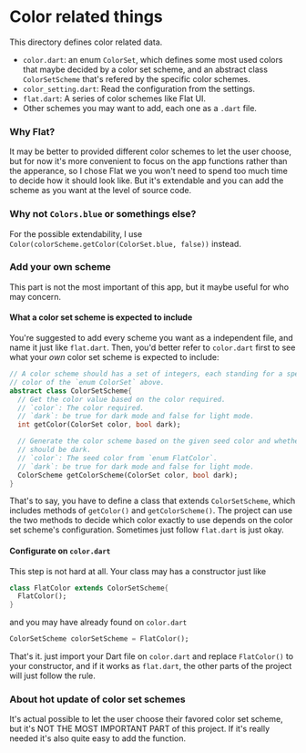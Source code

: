 # Color related things

This directory defines color related data.

- `color.dart`: an enum `ColorSet`, which defines some most used colors that maybe decided by a color set scheme, and an abstract class `ColorSetScheme` that's refered by the specific color schemes.
- `color_setting.dart`: Read the configuration from the settings.
- `flat.dart`: A series of color schemes like Flat UI.
- Other schemes you may want to add, each one as a `.dart` file.

### Why Flat?
It may be better to provided different color schemes to let the user choose,
but for now it's more convenient to focus on the app functions rather than
the apperance, so I chose Flat we you won't need to spend too much time to
decide how it should look like. But it's extendable and you can add the scheme as you want at the level of source code.

### Why not `Colors.blue` or somethings else?
For the possible extendability, I use `Color(colorScheme.getColor(ColorSet.blue, false))` instead.

### Add your own scheme
This part is not the most important of this app, but it maybe useful for who may concern.

#### What a color set scheme is expected to include
You're suggested to add every scheme you want as a independent file, and name it just like `flat.dart`. Then, you'd better refer to `color.dart` first to see what your _own_ color set scheme is expected to include:

```dart
// A color scheme should has a set of integers, each standing for a specific
// color of the `enum ColorSet` above.
abstract class ColorSetScheme{
  // Get the color value based on the color required.
  // `color`: The color required.
  // `dark`: be true for dark mode and false for light mode.
  int getColor(ColorSet color, bool dark);

  // Generate the color scheme based on the given seed color and whether it
  // should be dark.
  // `color`: The seed color from `enum FlatColor`.
  // `dark`: be true for dark mode and false for light mode.
  ColorScheme getColorScheme(ColorSet color, bool dark);
}
```

That's to say, you have to define a class that extends `ColorSetScheme`, which includes methods of `getColor()` and `getColorScheme()`. The project can use the two methods to decide which color exactly to use depends on the color set scheme's configuration. Sometimes just follow `flat.dart` is just okay.

#### Configurate on `color.dart`
This step is not hard at all. Your class may has a constructor just like

```dart
class FlatColor extends ColorSetScheme{
  FlatColor();
}
```

and you may have already found on `color.dart`

```dart
ColorSetScheme colorSetScheme = FlatColor();
```

That's it. just import your Dart file on `color.dart` and replace `FlatColor()` to your constructor, and if it works as `flat.dart`, the other parts of the project will just follow the rule.

### About hot update of color set schemes
It's actual possible to let the user choose their favored color set scheme, but it's NOT THE MOST IMPORTANT PART of this project. If it's really needed it's also quite easy to add the function.
